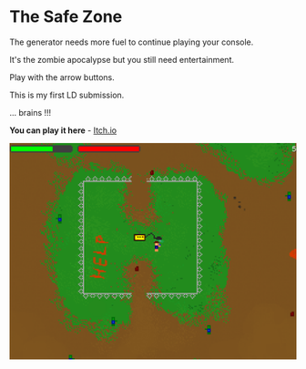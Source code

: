 # The Safe Zone

The generator needs more fuel to continue playing your console.

It's the zombie apocalypse but you still need entertainment.

Play with the arrow buttons.

This is my first LD submission.

... brains !!!

**You can play it here** - [Itch.io](https://pmilian.itch.io/thesafezone)

![ld-screen.png](ld-screen.png)